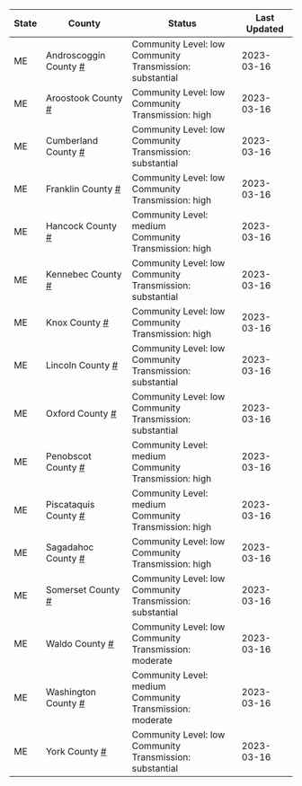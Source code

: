 State | County | Status | Last Updated
--- | --- | --- | --- 
ME | Androscoggin County <a href="#androscoggin_county">#</a> | <a name="androscoggin_county"></a>Community Level: low<br/>Community Transmission: substantial | 2023-03-16
ME | Aroostook County <a href="#aroostook_county">#</a> | <a name="aroostook_county"></a>Community Level: low<br/>Community Transmission: high | 2023-03-16
ME | Cumberland County <a href="#cumberland_county">#</a> | <a name="cumberland_county"></a>Community Level: low<br/>Community Transmission: substantial | 2023-03-16
ME | Franklin County <a href="#franklin_county">#</a> | <a name="franklin_county"></a>Community Level: low<br/>Community Transmission: high | 2023-03-16
ME | Hancock County <a href="#hancock_county">#</a> | <a name="hancock_county"></a>Community Level: medium<br/>Community Transmission: high | 2023-03-16
ME | Kennebec County <a href="#kennebec_county">#</a> | <a name="kennebec_county"></a>Community Level: low<br/>Community Transmission: substantial | 2023-03-16
ME | Knox County <a href="#knox_county">#</a> | <a name="knox_county"></a>Community Level: low<br/>Community Transmission: high | 2023-03-16
ME | Lincoln County <a href="#lincoln_county">#</a> | <a name="lincoln_county"></a>Community Level: low<br/>Community Transmission: substantial | 2023-03-16
ME | Oxford County <a href="#oxford_county">#</a> | <a name="oxford_county"></a>Community Level: low<br/>Community Transmission: substantial | 2023-03-16
ME | Penobscot County <a href="#penobscot_county">#</a> | <a name="penobscot_county"></a>Community Level: medium<br/>Community Transmission: high | 2023-03-16
ME | Piscataquis County <a href="#piscataquis_county">#</a> | <a name="piscataquis_county"></a>Community Level: medium<br/>Community Transmission: high | 2023-03-16
ME | Sagadahoc County <a href="#sagadahoc_county">#</a> | <a name="sagadahoc_county"></a>Community Level: low<br/>Community Transmission: high | 2023-03-16
ME | Somerset County <a href="#somerset_county">#</a> | <a name="somerset_county"></a>Community Level: low<br/>Community Transmission: substantial | 2023-03-16
ME | Waldo County <a href="#waldo_county">#</a> | <a name="waldo_county"></a>Community Level: low<br/>Community Transmission: moderate | 2023-03-16
ME | Washington County <a href="#washington_county">#</a> | <a name="washington_county"></a>Community Level: medium<br/>Community Transmission: moderate | 2023-03-16
ME | York County <a href="#york_county">#</a> | <a name="york_county"></a>Community Level: low<br/>Community Transmission: substantial | 2023-03-16
